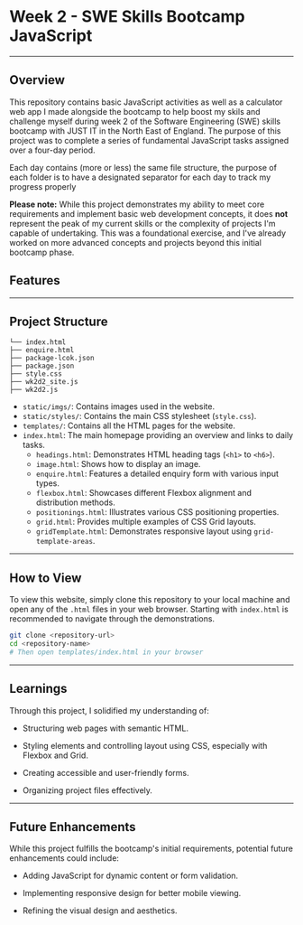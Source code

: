 # Week 2 - SWE Skills Bootcamp JavaScript

---

## Overview

This repository contains basic JavaScript activities as well as a calculator web app I made alongside the bootcamp to help boost my skils and challenge myself during week 2 of the Software Engineering (SWE) skills bootcamp with JUST IT in the North East of England. The purpose of this project was to complete a series of fundamental JavaScript tasks assigned over a four-day period.

Each day contains (more or less) the same file structure, the purpose of each folder is to have a designated separator for each day to track my progress properly

**Please note:** While this project demonstrates my ability to meet core requirements and implement basic web development concepts, it does **not** represent the peak of my current skills or the complexity of projects I'm capable of undertaking. This was a foundational exercise, and I've already worked on more advanced concepts and projects beyond this initial bootcamp phase.

## Features


---

## Project Structure

```
└── index.html
├── enquire.html
├── package-lcok.json
├── package.json
├── style.css
├── wk2d2_site.js
├── wk2d2.js
```

* `static/imgs/`: Contains images used in the website.
* `static/styles/`: Contains the main CSS stylesheet (`style.css`).
* `templates/`: Contains all the HTML pages for the website.
* `index.html`: The main homepage providing an overview and links to daily tasks.
    * `headings.html`: Demonstrates HTML heading tags (`<h1>` to `<h6>`).
    * `image.html`: Shows how to display an image.
    * `enquire.html`: Features a detailed enquiry form with various input types.
    * `flexbox.html`: Showcases different Flexbox alignment and distribution methods.
    * `positionings.html`: Illustrates various CSS positioning properties.
    * `grid.html`: Provides multiple examples of CSS Grid layouts.
    * `gridTemplate.html`: Demonstrates responsive layout using `grid-template-areas`.

---

## How to View

To view this website, simply clone this repository to your local machine and open any of the `.html` files in your web browser. Starting with `index.html` is recommended to navigate through the demonstrations.

```bash
git clone <repository-url>
cd <repository-name>
# Then open templates/index.html in your browser
```
---

## Learnings
Through this project, I solidified my understanding of:

* Structuring web pages with semantic HTML.

* Styling elements and controlling layout using CSS, especially with Flexbox and Grid.

* Creating accessible and user-friendly forms.

* Organizing project files effectively.

---
## Future Enhancements
While this project fulfills the bootcamp's initial requirements, potential future enhancements could include:

* Adding JavaScript for dynamic content or form validation.

* Implementing responsive design for better mobile viewing.

* Refining the visual design and aesthetics.
